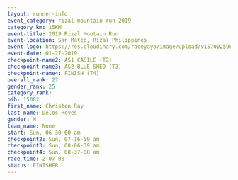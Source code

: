```yaml
---
layout: runner-info 
event_category: rizal-mountain-run-2019 
category_km: 15KM 
event-title: 2019 Rizal Moutain Run 
event-location: San Mateo, Rizal Philippines 
event-logo: https://res.cloudinary.com/raceyaya/image/upload/v1570025909/logo/rizal-mountain_gkfete.jpg 
event-date: 01-27-2019 
checkpoint-name2: AS1 CASILE (T2) 
checkpoint-name3: AS2 BLUE SHED (T3) 
checkpoint-name4: FINISH (T4) 
overall_rank: 27
gender_rank: 25
category_rank: 
bib: 15082
first_name: Christon Ray
last_name: Delos Reyes
gender: M
team_name: None
start: Sun, 06-30-00 am
checkpoint2: Sun, 07-16-59 am
checkpoint3: Sun, 08-06-39 am
checkpoint4: Sun, 08-37-08 am
race_time: 2-07-08
status: FINISHER
---
```

